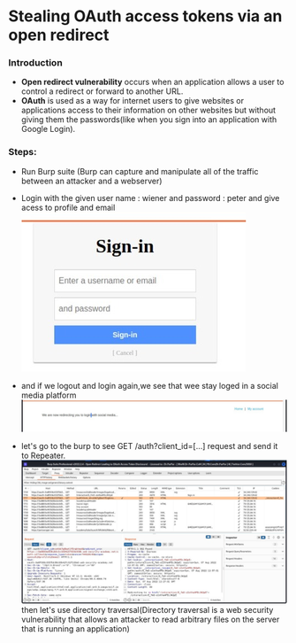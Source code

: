 # Stealing OAuth access tokens via an open redirect
### Introduction
 - **Open redirect vulnerability** occurs when an application allows a user to control a redirect or forward to another URL. 
 - **OAuth** is used as a way for internet users to give websites or applications access to their information on other websites but without giving them the passwords(like when you sign into an application with Google Login).
### Steps:

- Run Burp suite (Burp can capture and manipulate all of the traffic between an attacker and a webserver)

- Login with the given user name : wiener and password : peter and give acess to profile and email
![image](https://github.com/Mostafa-Mokthar/writeups/blob/main/Web_Pentesting/PotrtSwigger/Stealing%20OAuth%20access%20tokens%20via%20an%20open%20redirect/images/login.jpeg)

- and if we logout and login again,we see that wee stay loged in a social media platform
![image](
https://github.com/Mostafa-Mokthar/writeups/blob/main/Web_Pentesting/PotrtSwigger/Stealing%20OAuth%20access%20tokens%20via%20an%20open%20redirect/images/social.jpeg)
- let's go to the burp to see GET /auth?client_id=[...] request and send it to Repeater.
![](https://github.com/Mostafa-Mokthar/writeups/blob/main/Web_Pentesting/PotrtSwigger/Stealing%20OAuth%20access%20tokens%20via%20an%20open%20redirect/images/WhatsApp%20Image%202022-08-07%20at%208.43.40%20PM%20(7).jpeg)
then let's use directory traversal(Directory traversal  is a web security vulnerability that allows an attacker to read arbitrary files on the server that is running an application)